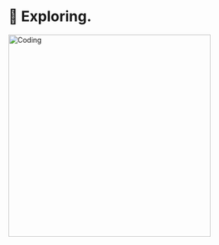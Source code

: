 # 💫 Exploring.


<img align="center" alt="Coding" width="400" src="https://i.imgur.com/geNGqFT.jpeg">



